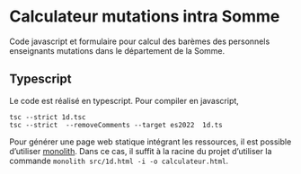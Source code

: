 # Calculateur mutations intra Somme

Code javascript et formulaire pour calcul des barèmes des personnels enseignants mutations dans le département de la Somme.


## Typescript

Le code est réalisé en typescript. Pour compiler en javascript, 

```shell
tsc --strict 1d.tsc
tsc --strict  --removeComments --target es2022  1d.ts
```


Pour générer une page web statique intégrant les ressources, il est possible d’utiliser [monolith](https://github.com/Y2Z/monolith). Dans ce cas, il suffit à la racine du projet d’utiliser la commande `monolith src/1d.html -i -o calculateur.html`.

